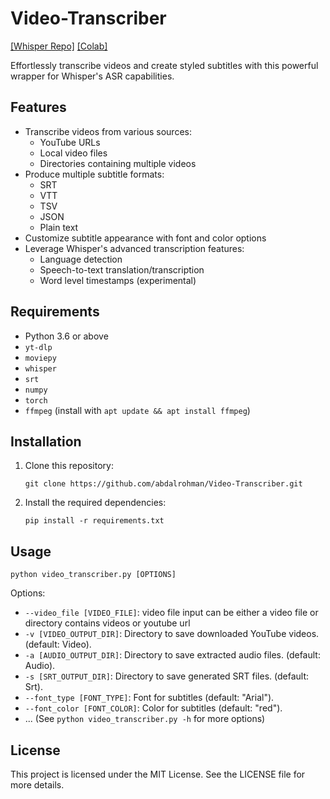 # Video-Transcriber
[[Whisper Repo]](https://github.com/openai/whisper.git)
[[Colab]](https://colab.research.google.com/github/abdalrohman/Video-Transcriber/blob/main/notebooks/Evaluate_OpenAI_Whisper_Model.ipynb)

Effortlessly transcribe videos and create styled subtitles with this powerful wrapper for Whisper's ASR capabilities.

## Features
- Transcribe videos from various sources:
    - YouTube URLs
    - Local video files
    - Directories containing multiple videos
- Produce multiple subtitle formats:
    - SRT
    - VTT
    - TSV
    - JSON
    - Plain text
- Customize subtitle appearance with font and color options
- Leverage Whisper's advanced transcription features:
    - Language detection
    - Speech-to-text translation/transcription
    - Word level timestamps (experimental)

## Requirements
- Python 3.6 or above
- `yt-dlp`
- `moviepy`
- `whisper`
- `srt`
- `numpy`
- `torch`
- `ffmpeg` (install with `apt update && apt install ffmpeg`)

## Installation
1. Clone this repository:

    `git clone https://github.com/abdalrohman/Video-Transcriber.git`

2. Install the required dependencies:

    `pip install -r requirements.txt`

## Usage
`python video_transcriber.py [OPTIONS]`

Options:
- `--video_file [VIDEO_FILE]`: video file input can be either a video file or directory contains videos or youtube url
- `-v [VIDEO_OUTPUT_DIR]`: Directory to save downloaded YouTube videos. (default: Video).
- `-a [AUDIO_OUTPUT_DIR]`: Directory to save extracted audio files. (default: Audio).
- `-s [SRT_OUTPUT_DIR]`: Directory to save generated SRT files. (default: Srt).
- `--font_type [FONT_TYPE]`: Font for subtitles (default: "Arial").
- `--font_color [FONT_COLOR]`: Color for subtitles (default: "red").
- ... (See `python video_transcriber.py -h` for more options)

## License
This project is licensed under the MIT License. See the LICENSE file for more details.
